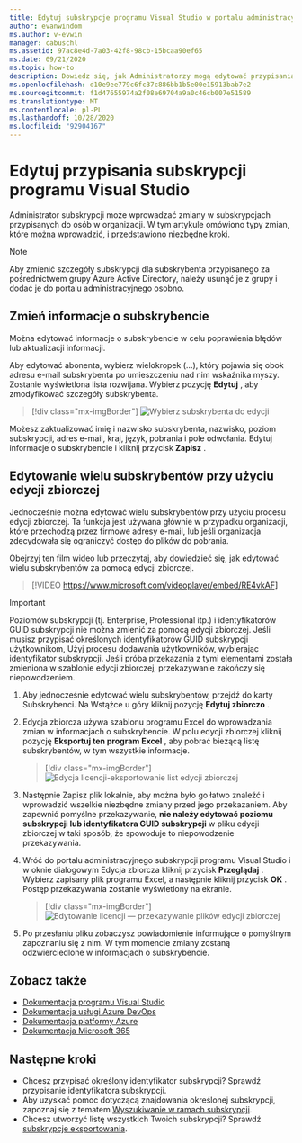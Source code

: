 ```yaml
---
title: Edytuj subskrypcje programu Visual Studio w portalu administracyjnym | Microsoft Docs
author: evanwindom
ms.author: v-evwin
manager: cabuschl
ms.assetid: 97ac8e4d-7a03-42f8-98cb-15bcaa90ef65
ms.date: 09/21/2020
ms.topic: how-to
description: Dowiedz się, jak Administratorzy mogą edytować przypisania subskrypcji.
ms.openlocfilehash: d10e9ee779c6fc37c886bb1b5e00e15913bab7e2
ms.sourcegitcommit: f1d47655974a2f08e69704a9a0c46cb007e51589
ms.translationtype: MT
ms.contentlocale: pl-PL
ms.lasthandoff: 10/28/2020
ms.locfileid: "92904167"
---
```

# <a name="edit-visual-studio-subscription-assignments"></a>Edytuj przypisania subskrypcji programu Visual Studio
Administrator subskrypcji może wprowadzać zmiany w subskrypcjach przypisanych do osób w organizacji.  W tym artykule omówiono typy zmian, które można wprowadzić, i przedstawiono niezbędne kroki.

   > [!NOTE]
   > Aby zmienić szczegóły subskrypcji dla subskrybenta przypisanego za pośrednictwem grupy Azure Active Directory, należy usunąć je z grupy i dodać je do portalu administracyjnego osobno.  

## <a name="change-subscriber-information"></a>Zmień informacje o subskrybencie
Można edytować informacje o subskrybencie w celu poprawienia błędów lub aktualizacji informacji.

Aby edytować abonenta, wybierz wielokropek (...), który pojawia się obok adresu e-mail subskrybenta po umieszczeniu nad nim wskaźnika myszy. Zostanie wyświetlona lista rozwijana.  Wybierz pozycję **Edytuj** , aby zmodyfikować szczegóły subskrybenta. 
> [!div class="mx-imgBorder"]
> ![Wybierz subskrybenta do edycji](_img/edit-license/select-subscriber.png "Kliknij wielokropek i wybierz polecenie Edytuj.")

Możesz zaktualizować imię i nazwisko subskrybenta, nazwisko, poziom subskrypcji, adres e-mail, kraj, język, pobrania i pole odwołania. Edytuj informacje o subskrybencie i kliknij przycisk **Zapisz** .

## <a name="edit-multiple-subscribers-using-bulk-edit"></a>Edytowanie wielu subskrybentów przy użyciu edycji zbiorczej


Jednocześnie można edytować wielu subskrybentów przy użyciu procesu edycji zbiorczej. Ta funkcja jest używana głównie w przypadku organizacji, które przechodzą przez firmowe adresy e-mail, lub jeśli organizacja zdecydowała się ograniczyć dostęp do plików do pobrania.

Obejrzyj ten film wideo lub przeczytaj, aby dowiedzieć się, jak edytować wielu subskrybentów za pomocą edycji zbiorczej. 
<br>

> [!VIDEO https://www.microsoft.com/videoplayer/embed/RE4vkAF]

   > [!IMPORTANT]
   > Poziomów subskrypcji (tj. Enterprise, Professional itp.) i identyfikatorów GUID subskrypcji nie można zmienić za pomocą edycji zbiorczej.  Jeśli musisz przypisać określonych identyfikatorów GUID subskrypcji użytkownikom, Użyj procesu dodawania użytkowników, wybierając identyfikator subskrypcji. Jeśli próba przekazania z tymi elementami została zmieniona w szablonie edycji zbiorczej, przekazywanie zakończy się niepowodzeniem.

1. Aby jednocześnie edytować wielu subskrybentów, przejdź do karty Subskrybenci. Na Wstążce u góry kliknij pozycję **Edytuj zbiorczo** .

2. Edycja zbiorcza używa szablonu programu Excel do wprowadzania zmian w informacjach o subskrybencie. W polu edycji zbiorczej kliknij pozycję **Eksportuj ten program Excel** , aby pobrać bieżącą listę subskrybentów, w tym wszystkie informacje.
   > [!div class="mx-imgBorder"]
   > ![Edycja licencji-eksportowanie list edycji zbiorczej](_img/edit-license/edit-license-bulk-edit-export.png "Kliknij pozycję Eksportuj ten program Excel, aby utworzyć listę bieżących subskrypcji.")

3. Następnie Zapisz plik lokalnie, aby można było go łatwo znaleźć i wprowadzić wszelkie niezbędne zmiany przed jego przekazaniem. Aby zapewnić pomyślne przekazywanie, **nie należy edytować poziomu subskrypcji lub identyfikatora GUID subskrypcji** w pliku edycji zbiorczej w taki sposób, że spowoduje to niepowodzenie przekazywania.

4. Wróć do portalu administracyjnego subskrypcji programu Visual Studio i w oknie dialogowym Edycja zbiorcza kliknij przycisk **Przeglądaj** . Wybierz zapisany plik programu Excel, a następnie kliknij przycisk **OK** . Postęp przekazywania zostanie wyświetlony na ekranie.
   > [!div class="mx-imgBorder"]
   > ![Edytowanie licencji — przekazywanie plików edycji zbiorczej](_img/edit-license/edit-license-bulk-file-upload1.png "Przejdź do lokalizacji ukończonego pliku programu Excel, wybierz go, a następnie kliknij przycisk OK.")

5. Po przesłaniu pliku zobaczysz powiadomienie informujące o pomyślnym zapoznaniu się z nim. W tym momencie zmiany zostaną odzwierciedlone w informacjach o subskrybencie.

## <a name="see-also"></a>Zobacz także
- [Dokumentacja programu Visual Studio](/visualstudio/)
- [Dokumentacja usługi Azure DevOps](/azure/devops/)
- [Dokumentacja platformy Azure](/azure/)
- [Dokumentacja Microsoft 365](/microsoft-365/)

## <a name="next-steps"></a>Następne kroki
- Chcesz przypisać określony identyfikator subskrypcji? Sprawdź przypisanie identyfikatora subskrypcji. 
- Aby uzyskać pomoc dotyczącą znajdowania określonej subskrypcji, zapoznaj się z tematem [Wyszukiwanie w ramach subskrypcji](search-license.md).
- Chcesz utworzyć listę wszystkich Twoich subskrypcji?  Sprawdź [subskrypcje eksportowania](exporting-subscriptions.md).